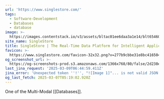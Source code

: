 ```yaml
---
url: 'https://www.singlestore.com/'
tags:
  - Software-Development
  - Databases
  - database
image: >-
  https://images.contentstack.io/v3/assets/bltac01ee6daa3a1e14/blt65460a223657f85f/661047721952f027eefc0104/img_primary_opengraph_(1).png
site_name: SingleStore
title: SingleStore | The Real-Time Data Platform for Intelligent Applications
favicon: >-
  https://www.singlestore.com/favicon-32x32.png?v=277b9cbbe31e8bc416504cf3b902d430
og_screenshot_url: >-
  https://og-screenshots-prod.s3.amazonaws.com/1366x768/80/false/2d238e31187dd06a0fbe1c477af1007f580d954c638cd97a64e11f4e2271d69b.jpeg
last_jina_request: '2025-03-09T06:44:59.411Z'
jina_error: 'Unexpected token ''!'', "![Image 1]"... is not valid JSON'
og_last_fetch: 2025-03-07T05:19:02.920Z
---
```

One of the Multi-Modal [[Databases]].

